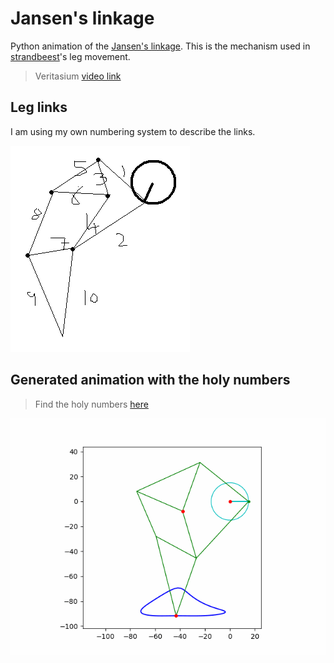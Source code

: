 # Jansen's linkage

Python animation of the [Jansen's linkage](https://en.wikipedia.org/wiki/Jansen%27s_linkage).
This is the mechanism used in [strandbeest](https://www.strandbeest.com)'s leg movement.

> Veritasium [video link](https://youtu.be/IFaAjR_RRJs?si=XJjuEAf3pVuJDJcR)

## Leg links

I am using my own numbering system to describe the links.

![links](links.png)

## Generated animation with the holy numbers

> Find the holy numbers [here](https://www.strandbeest.com/explains)

![animation](animation.gif)
